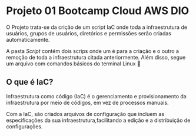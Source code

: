 # Projeto 01 Bootcamp Cloud AWS DIO

O Projeto trata-se da crição de um script IaC onde toda a infraestrutura de usuários, grupos de usuários, diretórios e permissões serão criadas automaticamente.

A pasta _Script_ contém dois scrips onde um é para a criação e o outro a remoção de toda a infraestrutura citada anteriormente. Além disso, segue um arquivo com comandos básicos do terminal Linux 🐧

## O que é IaC?
Infraestrutura como código (IaC) é o gerenciamento e provisionamento da infraestrutura por meio de códigos, em vez de processos manuais.
    
Com a IaC, são criados arquivos de configuração que incluem as especificações da sua infraestrutura,facilitando a edição e a distribuição de configurações.

